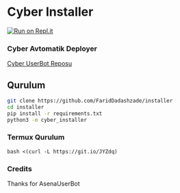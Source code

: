 
# Cyber Installer

[![Run on Repl.it](https://repl.it/badge/github/FaridDadashzade/installer)](https://repl.it/github/FaridDadashzade/installer)

### Cyber Avtomatik Deployer

[Cyber UserBot Reposu](https://github.com/FaridDadashzade/CyberUserBot)

## Qurulum
```sh
git clone https://github.com/FaridDadashzade/installer
cd installer
pip install -r requirements.txt
python3 -m cyber_installer
```

### Termux Qurulum

``` bash <(curl -L https://git.io/JYZdq) ```

### Credits
Thanks for AsenaUserBot
